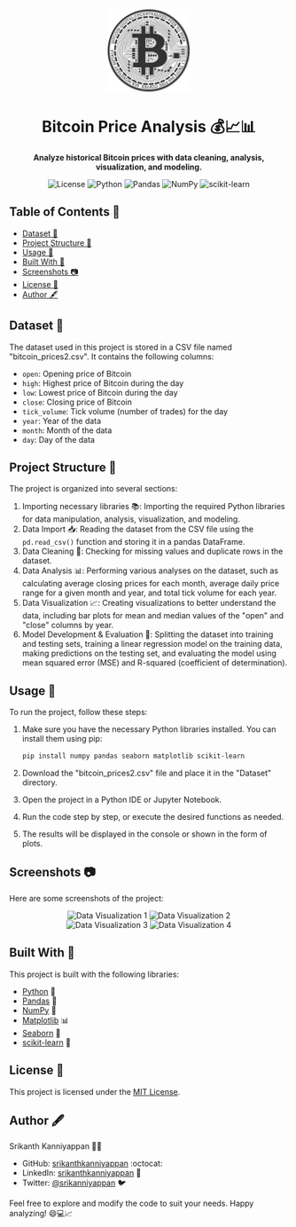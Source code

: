 <div align="center">
  <img src="https://github.com/srikanthkanniyappan/Bitcoin-Price-Analysis-Prediction/blob/bf263033a1c1b0de4acd92e2f2590bb02b58b8c2/Images/BitcoinLogo.png" alt="Bitcoin Logo" height="150px">
</div>
<h1 align="center">Bitcoin Price Analysis 💰📈📊</h1>
<p align="center">
  <strong>Analyze historical Bitcoin prices with data cleaning, analysis, visualization, and modeling.</strong>
</p>
<p align="center">
  <img src="https://img.shields.io/badge/License-MIT-blue.svg" alt="License">
  <img src="https://img.shields.io/badge/Python-3.7%2B-blue.svg" alt="Python">
  <img src="https://img.shields.io/badge/Pandas-1.3.0-blue.svg" alt="Pandas">
  <img src="https://img.shields.io/badge/NumPy-1.21.0-blue.svg" alt="NumPy">
  <img src="https://img.shields.io/badge/scikit--learn-0.24.2-blue.svg" alt="scikit-learn">
</p>

## Table of Contents 📑

- [Dataset 📁](#dataset-)
- [Project Structure 📂](#project-structure-)
- [Usage 🚀](#usage-)
- [Built With 🔧](#built-with-)
- [Screenshots 📷](#screenshots-)
- [License 📜](#license-)
- [Author 🖋️](#author)

## Dataset 📁

The dataset used in this project is stored in a CSV file named "bitcoin_prices2.csv". It contains the following columns:
- `open`: Opening price of Bitcoin
- `high`: Highest price of Bitcoin during the day
- `low`: Lowest price of Bitcoin during the day
- `close`: Closing price of Bitcoin
- `tick_volume`: Tick volume (number of trades) for the day
- `year`: Year of the data
- `month`: Month of the data
- `day`: Day of the data

## Project Structure 📂

The project is organized into several sections:

1. Importing necessary libraries 📚: Importing the required Python libraries for data manipulation, analysis, visualization, and modeling.
2. Data Import 📥: Reading the dataset from the CSV file using the `pd.read_csv()` function and storing it in a pandas DataFrame.
3. Data Cleaning 🧹: Checking for missing values and duplicate rows in the dataset.
4. Data Analysis 📊: Performing various analyses on the dataset, such as calculating average closing prices for each month, average daily price range for a given month and year, and total tick volume for each year.
5. Data Visualization 📈: Creating visualizations to better understand the data, including bar plots for mean and median values of the "open" and "close" columns by year.
6. Model Development & Evaluation 🧪: Splitting the dataset into training and testing sets, training a linear regression model on the training data, making predictions on the testing set, and evaluating the model using mean squared error (MSE) and R-squared (coefficient of determination).

## Usage 🚀

To run the project, follow these steps:

1. Make sure you have the necessary Python libraries installed. You can install them using pip:

   ```bash
   pip install numpy pandas seaborn matplotlib scikit-learn
   
2. Download the "bitcoin_prices2.csv" file and place it in the "Dataset" directory.
3. Open the project in a Python IDE or Jupyter Notebook.
4. Run the code step by step, or execute the desired functions as needed.
5. The results will be displayed in the console or shown in the form of plots.

## Screenshots 📷
Here are some screenshots of the project:
<div align="center">
  <img src="https://github.com/srikanthkanniyappan/Bitcoin-Price-Analysis-Prediction/blob/bf263033a1c1b0de4acd92e2f2590bb02b58b8c2/Images/visualization1.png" alt="Data Visualization 1" width="400">
  <img src="https://github.com/srikanthkanniyappan/Bitcoin-Price-Analysis-Prediction/blob/bf263033a1c1b0de4acd92e2f2590bb02b58b8c2/Images/visualization2.png" alt="Data Visualization 2" width="400">
</div>

<div align="center">
  <img src="https://github.com/srikanthkanniyappan/Bitcoin-Price-Analysis-Prediction/blob/bf263033a1c1b0de4acd92e2f2590bb02b58b8c2/Images/visualization3.png" alt="Data Visualization 3" width="400">   
  <img src="https://github.com/srikanthkanniyappan/Bitcoin-Price-Analysis-Prediction/blob/bf263033a1c1b0de4acd92e2f2590bb02b58b8c2/Images/visualization4.png" alt="Data Visualization 4" width="400">
</div>

## Built With 🔧

This project is built with the following libraries:

- [Python](https://www.python.org/) 🐍
- [Pandas](https://pandas.pydata.org/) 🐼
- [NumPy](https://numpy.org/) 🔢
- [Matplotlib](https://matplotlib.org/) 📊
- [Seaborn](https://seaborn.pydata.org/) 🌊
- [scikit-learn](https://scikit-learn.org/) 🧠

## License 📜

This project is licensed under the [MIT License](https://opensource.org/licenses/MIT).

## Author 🖋️ <a name="author"></a>

Srikanth Kanniyappan 👨‍💻 

- GitHub: [srikanthkanniyappan](https://github.com/srikanthkanniyappan) :octocat:
- LinkedIn: [srikanthkanniyappan](https://www.linkedin.com/in/srikanthkanniyappan) 👔
- Twitter: [@srikanniyappan](https://twitter.com/SriKanniyappan) 🐦

Feel free to explore and modify the code to suit your needs. Happy analyzing! 😄💻📈
